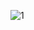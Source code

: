 ![1](https://user-images.githubusercontent.com/32426765/148270251-1a3b1892-d38e-4811-93cf-7545cbbb5729.png)

